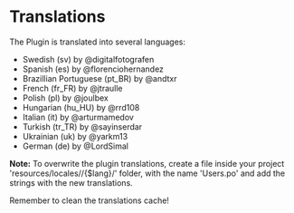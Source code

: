 Translations
============

The Plugin is translated into several languages:

* Swedish (sv) by @digitalfotografen
* Spanish (es) by @florenciohernandez
* Brazillian Portuguese (pt_BR) by @andtxr
* French (fr_FR) by @jtraulle
* Polish (pl) by @joulbex
* Hungarian (hu_HU) by @rrd108
* Italian (it) by @arturmamedov
* Turkish (tr_TR) by @sayinserdar
* Ukrainian (uk) by @yarkm13
* German (de) by @LordSimal

**Note:** To overwrite the plugin translations, create a file inside your project 'resources/locales//{$lang}/' folder, with the name 'Users.po' and add the strings with the new translations.

Remember to clean the translations cache!
